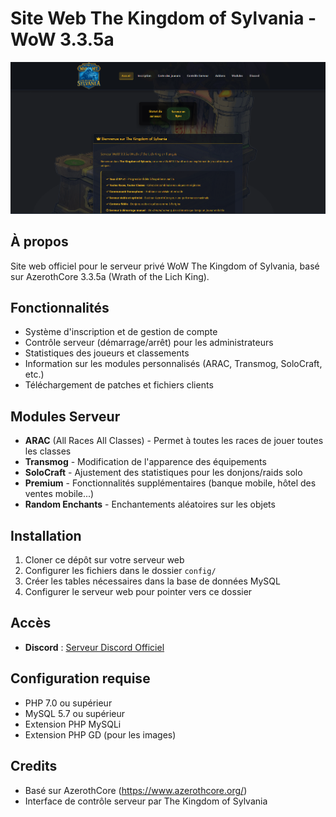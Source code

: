 # Site Web The Kingdom of Sylvania - WoW 3.3.5a

![Page d'accueil The Kingdom of Sylvania](screenshots/homepage.png)

## À propos
Site web officiel pour le serveur privé WoW The Kingdom of Sylvania, basé sur AzerothCore 3.3.5a (Wrath of the Lich King).

## Fonctionnalités
- Système d'inscription et de gestion de compte
- Contrôle serveur (démarrage/arrêt) pour les administrateurs
- Statistiques des joueurs et classements
- Information sur les modules personnalisés (ARAC, Transmog, SoloCraft, etc.)
- Téléchargement de patches et fichiers clients

## Modules Serveur
- **ARAC** (All Races All Classes) - Permet à toutes les races de jouer toutes les classes
- **Transmog** - Modification de l'apparence des équipements
- **SoloCraft** - Ajustement des statistiques pour les donjons/raids solo
- **Premium** - Fonctionnalités supplémentaires (banque mobile, hôtel des ventes mobile...)
- **Random Enchants** - Enchantements aléatoires sur les objets

## Installation
1. Cloner ce dépôt sur votre serveur web
2. Configurer les fichiers dans le dossier `config/`
3. Créer les tables nécessaires dans la base de données MySQL
4. Configurer le serveur web pour pointer vers ce dossier

## Accès
- **Discord** : [Serveur Discord Officiel](https://discord.gg/znmcNmXbQw)

## Configuration requise
- PHP 7.0 ou supérieur
- MySQL 5.7 ou supérieur
- Extension PHP MySQLi
- Extension PHP GD (pour les images)

## Credits
- Basé sur AzerothCore (https://www.azerothcore.org/)
- Interface de contrôle serveur par The Kingdom of Sylvania
